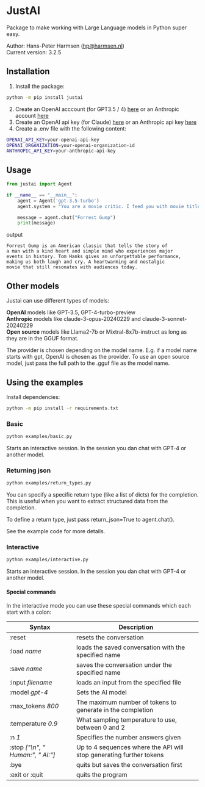 # JustAI

Package to make working with Large Language models in Python super easy.

Author: Hans-Peter Harmsen (hp@harmsen.nl) \
Current version: 3.2.5

## Installation
1. Install the package:
~~~~bash
python -m pip install justai
~~~~
2. Create an OpenAI acccount (for GPT3.5 / 4) [here](https://platform.openai.com/) or an Anthropic account [here](https://console.anthropic.com/)
3. Create an OpenAI api key (for Claude) [here](https://platform.openai.com/account/api-keys) or an Anthropic api key [here](https://console.anthropic.com/settings/keys)
4. Create a .env file with the following content:
```bash
OPENAI_API_KEY=your-openai-api-key
OPENAI_ORGANIZATION=your-openai-organization-id
ANTHROPIC_API_KEY=your-anthropic-api-key
```
## Usage

```Python
from justai import Agent

if __name__ == "__main__":
    agent = Agent('gpt-3.5-turbo')
    agent.system = "You are a movie critic. I feed you with movie titles and you give me a review in 50 words."

    message = agent.chat("Forrest Gump")
    print(message)
```
output
```
Forrest Gump is an American classic that tells the story of
a man with a kind heart and simple mind who experiences major
events in history. Tom Hanks gives an unforgettable performance, 
making us both laugh and cry. A heartwarming and nostalgic 
movie that still resonates with audiences today.
```
## Other models
Justai can use different types of models:

**OpenAI** models like GPT-3.5, GPT-4-turbo-preview\
**Anthropic** models like claude-3-opus-20240229 and claude-3-sonnet-20240229\
**Open source** models like Llama2-7b or Mixtral-8x7b-instruct as long as they are in the GGUF format.

The provider is chosen depending on the model name. E.g. if a model name starts with gpt, OpenAI is chosen as the provider.
To use an open source model, just pass the full path to the .gguf file as the model name.


## Using the examples
Install dependencies:
```bash
python -m pip install -r requirements.txt
```


### Basic
```bash
python examples/basic.py
```
Starts an interactive session. In the session you dan chat with GPT-4 or another model.

### Returning json
```bash
python examples/return_types.py
```
You can specify a specific return type (like a list of dicts) for the completion. 
This is useful when you want to extract structured data from the completion.

To define a return type, just pass return_json=True to agent.chat().

See the example code for more details.

### Interactive
```bash
python examples/interactive.py
```
Starts an interactive session. In the session you dan chat with GPT-4 or another model.

#### Special commands
In the interactive mode you can use these special commands which each start with a colon:

| Syntax                            | Description                                                         |
|-----------------------------------|---------------------------------------------------------------------|
| :reset                            | resets the conversation                                             |
| :load _name_                      | loads the saved conversation with the specified name                |
| :save _name_                      | saves the conversation under the specified name                     |
| :input _filename_                 | loads an input from the specified file                              |
| :model _gpt-4_                    | Sets the AI model                                                   |
| :max_tokens _800_                 | The maximum number of tokens to generate in the completion          |
| :temperature _0.9_                | What sampling temperature to use, between 0 and 2                   |
| :n _1_                            | Specifies the number answers given                                  |
| :stop _["\n", " Human:", " AI:"]_ | Up to 4 sequences where the API will stop generating further tokens |
| :bye                              | quits but saves the conversation first                              |
| :exit or :quit                    | quits the program                                                   |

